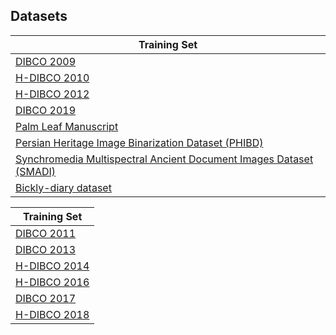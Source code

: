 
## Datasets

| Training Set |
|--------------|
| [DIBCO 2009](http://users.iit.demokritos.gr/~bgat/DIBCO2009/benchmark/) |
| [H-DIBCO 2010](http://users.iit.demokritos.gr/~bgat/H-DIBCO2010/benchmark/) |
| [H-DIBCO 2012](http://utopia.duth.gr/~ipratika/HDIBCO2012/benchmark/) |
| [DIBCO 2019](https://vc.ee.duth.gr/dibco2019/benchmark/) |
| [Palm Leaf Manuscript](http://amadi.univ-lr.fr/ICFHR2016_Contest/) |
| [Persian Heritage Image Binarization Dataset (PHIBD)](http://www.iaprtc11.org/mediawiki/index.php/Persian_Heritage_Image_Binarization_Dataset_(PHIBD_2012)) |
| [Synchromedia Multispectral Ancient Document Images Dataset (SMADI)](https://tc11.cvc.uab.es/datasets/SMADI_1) |
| [Bickly-diary dataset](https://github.com/vqnhat/DSN-Binarization/files/2793688/original_gt_labeled.zip) |

| Training Set |
|--------------|
| [DIBCO 2011](http://utopia.duth.gr/~ipratika/DIBCO2011/benchmark/) |
| [DIBCO 2013](http://utopia.duth.gr/~ipratika/DIBCO2013/benchmark/) |
| [H-DIBCO 2014](http://users.iit.demokritos.gr/~bgat/HDIBCO2014/benchmark/) |
| [H-DIBCO 2016](http://vc.ee.duth.gr/h-dibco2016/benchmark/) |
| [DIBCO 2017](http://vc.ee.duth.gr/dibco2017/benchmark/) |
| [H-DIBCO 2018](https://vc.ee.duth.gr/h-dibco2018/benchmark/) |
